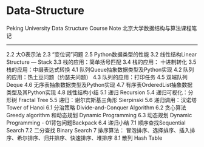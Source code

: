 # Data-Structure
Peking University Data Structure Course Note
北京大学数据结构与算法课程笔记

-----------------------------------------------------------------
2.2 大O表示法
2.3 “变位词”问题
2.5 Python数据类型的性能
3.2 线性结构Linear Structure — Stack 
3.3 栈的应用：简单括号匹配
3.4 栈的应用： 十进制转化
3.5 栈的应用：中缀表达式转换
4.1 队列Queue抽象数据类型及Python实现
4.2 队列的应用：热土豆问题（约瑟夫问题）
4.3 队列的应用：打印任务
4.5 双端队列 Deque
4.6 无序表抽象数据类型及Python实现
4.7 有序表OrderedList抽象数据类型及其Python实现
4.8 线性结构小结
5.1 递归 Recursion
5.4 递归可视化：分形树 Fractal Tree
5.5 递归：谢尔宾斯基三角形 Sierpinski
5.6 递归调用：汉诺塔 Tower of Hanoi
6.1 分治策略 Divide-and-Conquer Algorithm
6.2  贪心算法Greedy algorithm 和动态规划 Dynamic Programming
6.3 动态规划 Dynamic Programming - 01背包问题Backpack 
6.4 递归小结
7.1 顺序查找Sequential Search
7.2 二分查找 Binary Search
7 排序算法： 冒泡排序、选择排序、插入排序、希尔排序、归并排序、快速排序、堆排序
8.1 散列 Hash Table
